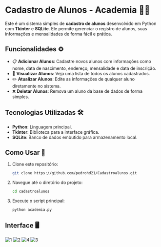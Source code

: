 # Cadastro de Alunos - Academia 🏋️‍♂️

Este é um sistema simples de **cadastro de alunos** desenvolvido em Python com **Tkinter** e **SQLite**. Ele permite gerenciar o registro de alunos, suas informações e mensalidades de forma fácil e prática.

## Funcionalidades ⚙️

- 📋 **Adicionar Alunos**: Cadastre novos alunos com informações como nome, data de nascimento, endereço, mensalidade e data de inscrição.
- 📑 **Visualizar Alunos**: Veja uma lista de todos os alunos cadastrados.
- ✏️ **Atualizar Alunos**: Edite as informações de qualquer aluno diretamente no sistema.
- ❌ **Deletar Alunos**: Remova um aluno da base de dados de forma simples.

## Tecnologias Utilizadas 🛠️

- **Python**: Linguagem principal.
- **Tkinter**: Biblioteca para a interface gráfica.
- **SQLite**: Banco de dados embutido para armazenamento local.

## Como Usar 🚀

1. Clone este repositório:
   ```bash
   git clone https://github.com/pedrohd21/Cadastroalunos.git
   ```
2. Navegue até o diretório do projeto:
   ```bash
   cd cadastroalunos
   ```
3. Execute o script principal:
   ```bash
   python academia.py
   ```

## Interface 🖥️
![1](https://github.com/user-attachments/assets/5c95dfd1-f083-4286-b537-31894cb88b43)
![2](https://github.com/user-attachments/assets/5946e3ed-85bc-442f-bc18-ddc5a3fb10bc)
![4](https://github.com/user-attachments/assets/56fdea4e-38bd-4439-9f56-8eaaff4bcb0b)
![3](https://github.com/user-attachments/assets/3b7920d4-3c97-4d25-8916-5f626119d275)
